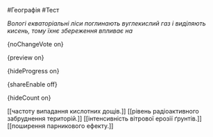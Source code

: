 #Географія #Тест

*Вологі екваторіальні ліси поглинають вуглекислий газ і виділяють кисень, тому їхнє збереження впливає на*

{noChangeVote on}

{preview on}

{hideProgress on}

{shareEnable off}

{hideCount on}

[[частоту випадання кислотних дощів.]]
[[рівень радіоактивного забруднення територій.]]
[[інтенсивність вітрової ерозії ґрунтів.]]
[[поширення парникового ефекту.]]
